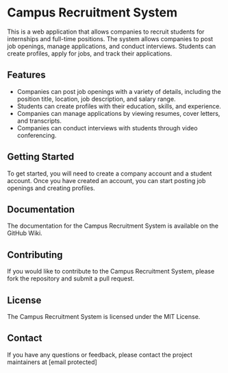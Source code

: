 

# Campus Recruitment System

This is a web application that allows companies to recruit students for internships and full-time positions. The system allows companies to post job openings, manage applications, and conduct interviews. Students can create profiles, apply for jobs, and track their applications.

## Features

* Companies can post job openings with a variety of details, including the position title, location, job description, and salary range.
* Students can create profiles with their education, skills, and experience.
* Companies can manage applications by viewing resumes, cover letters, and transcripts.
* Companies can conduct interviews with students through video conferencing.

## Getting Started

To get started, you will need to create a company account and a student account. Once you have created an account, you can start posting job openings and creating profiles.

## Documentation

The documentation for the Campus Recruitment System is available on the GitHub Wiki.

## Contributing

If you would like to contribute to the Campus Recruitment System, please fork the repository and submit a pull request.

## License

The Campus Recruitment System is licensed under the MIT License.

## Contact

If you have any questions or feedback, please contact the project maintainers at [email protected]
